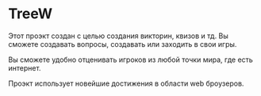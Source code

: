 # TreeW

Этот проэкт создан с целью создания викторин, квизов и тд. Вы сможете создавать вопросы, создавать или заходить в свои игры.

Вы сможете удобно отценивать игроков из любой точки мира, где есть интернет.

Проэкт использует новейшие достижения в области web броузеров. 
